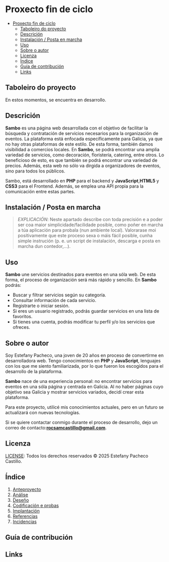 # Proxecto fin de ciclo

- [Proxecto fin de ciclo](#proxecto-fin-de-ciclo)
  - [Taboleiro do proyecto](#taboleiro-do-proyecto)
  - [Descrición](#descrición)
  - [Instalación / Posta en marcha](#instalación--posta-en-marcha)
  - [Uso](#uso)
  - [Sobre o autor](#sobre-o-autor)
  - [Licenza](#licenza)
  - [Índice](#índice)
  - [Guía de contribución](#guía-de-contribución)
  - [Links](#links)



## Taboleiro do proyecto
En estos momentos, se encuentra en desarrollo.

## Descrición

**Sambo** es una página web desarrollada con el objetivo de facilitar la búsqueda y contratación de servicios necesarios para la organización de eventos. 
La plataforma está enfocada específicamente para Galicia, ya que no hay otras plataformas de este estilo. De esta forma, también damos visibilidad a comercios locales.
En **Sambo**, se  podrá encontrar una amplia variedad de servicios, como decoración, floristería, catering, entre otros. Lo beneficioso de esto, es que también se podrá encontrar una variedad de precios. Además, esta web no sólo va dirgida a organizadores de eventos, sino para todos los públicos.

Sambo, está desarrollado en **PHP** para el backend y **JavaScript**,**HTML5** y **CSS3** para el Frontend. Además, se emplea una API propia para la comunicación entre estas partes.


## Instalación / Posta en marcha

> *EXPLICACIÓN*: Neste apartado describe con toda precisión e a poder ser coa maior simplicidade/facilidade posible, como poñer en marcha a túa aplicación para probala (nun ambiente local). Valorarase moi positivamente que este proceso sexa o máis fácil posible, cunha simple instrución (p. e. un script de instalación, descarga e posta en marcha dun contedor,...).
>

## Uso

**Sambo** une servicios destinados para eventos en una sóla web. De esta forma, el proceso de organización será más rápido y sencillo.
En **Sambo** podrás:
- Buscar y filtrar servicios según su categoría.
- Consultar información de cada servicio.
- Registrarte o iniciar sesión.
- Si eres un usuario registrado, podrás guardar servicios en una lista de favoritos.
- Si tienes una cuenta, podrás modificar tu perfil y/o los servicios que ofreces.


## Sobre o autor

Soy Estefany Pacheco, una joven de 20 años en proceso de convertirme en desarrolladora web. Tengo conocimientos  en **PHP** y **JavaScript**, lenguajes con los que me siento familiarizada, por lo que fueron los escogidos para el desarrollo de la plataforma.

**Sambo** nace de una experiencia personal: no encontrar servicios para eventos en una sóla página y centrada en Galicia. Al no haber páginas cuyo objetivo sea Galicia y mostrar servicios variados, decidí crear esta plataforma.

Para este proyecto, utilicé mis conocimientos actuales, pero en un futuro se actualizará con nuevas tecnologías.

Si se quiere contactar conmigo durante el proceso de desarrollo, dejo un correo de contacto:**rocsamcastillo@gmail.com**.


## Licenza

[LICENSE](./LICENSE): Todos los derechos reservados &copy; 2025 Estefany Pacheco Castillo.

## Índice


1. [Anteproyecto](doc/templates/1_Anteproxecto.md)
2. [Análise](doc/templates/2_Analise.md)
3. [Deseño](doc/templates/3_Deseño.md)
4. [Codificación e probas](doc/templates/4_Codificacion_e_probas.md)
5. [Implantación](doc/templates/5_Implantación.md)
6. [Referencias](doc/templates/6_Referencias.md)
7. [Incidencias](doc/templates/7_Incidencias.md)

## Guía de contribución


## Links